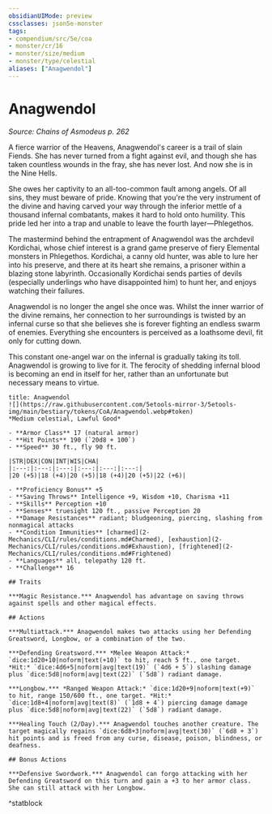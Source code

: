 ```yaml
---
obsidianUIMode: preview
cssclasses: json5e-monster
tags:
- compendium/src/5e/coa
- monster/cr/16
- monster/size/medium
- monster/type/celestial
aliases: ["Anagwendol"]
---
```

# Anagwendol
*Source: Chains of Asmodeus p. 262*  

A fierce warrior of the Heavens, Anagwendol's career is a trail of slain Fiends. She has never turned from a fight against evil, and though she has taken countless wounds in the fray, she has never lost. And now she is in the Nine Hells.

She owes her captivity to an all-too-common fault among angels. Of all sins, they must beware of pride. Knowing that you're the very instrument of the divine and having carved your way through the inferior mettle of a thousand infernal combatants, makes it hard to hold onto humility. This pride led her into a trap and unable to leave the fourth layer—Phlegethos.

The mastermind behind the entrapment of Anagwendol was the archdevil Kordichai, whose chief interest is a grand game preserve of fiery Elemental monsters in Phlegethos. Kordichai, a canny old hunter, was able to lure her into his preserve, and there at its heart she remains, a prisoner within a blazing stone labyrinth. Occasionally Kordichai sends parties of devils (especially underlings who have disappointed him) to hunt her, and enjoys watching their failures.

Anagwendol is no longer the angel she once was. Whilst the inner warrior of the divine remains, her connection to her surroundings is twisted by an infernal curse so that she believes she is forever fighting an endless swarm of enemies. Everything she encounters is perceived as a loathsome devil, fit only for cutting down.

This constant one-angel war on the infernal is gradually taking its toll. Anagwendol is growing to live for it. The ferocity of shedding infernal blood is becoming an end in itself for her, rather than an unfortunate but necessary means to virtue.

```ad-statblock
title: Anagwendol
![](https://raw.githubusercontent.com/5etools-mirror-3/5etools-img/main/bestiary/tokens/CoA/Anagwendol.webp#token)
*Medium celestial, Lawful Good*

- **Armor Class** 17 (natural armor)
- **Hit Points** 190 (`20d8 + 100`)
- **Speed** 30 ft., fly 90 ft.

|STR|DEX|CON|INT|WIS|CHA|
|:---:|:---:|:---:|:---:|:---:|:---:|
|20 (+5)|18 (+4)|20 (+5)|18 (+4)|20 (+5)|22 (+6)|

- **Proficiency Bonus** +5
- **Saving Throws** Intelligence +9, Wisdom +10, Charisma +11
- **Skills** Perception +10
- **Senses** truesight 120 ft., passive Perception 20
- **Damage Resistances** radiant; bludgeoning, piercing, slashing from nonmagical attacks
- **Condition Immunities** [charmed](2-Mechanics/CLI/rules/conditions.md#Charmed), [exhaustion](2-Mechanics/CLI/rules/conditions.md#Exhaustion), [frightened](2-Mechanics/CLI/rules/conditions.md#Frightened)
- **Languages** all, telepathy 120 ft.
- **Challenge** 16

## Traits

***Magic Resistance.*** Anagwendol has advantage on saving throws against spells and other magical effects.

## Actions

***Multiattack.*** Anagwendol makes two attacks using her Defending Greatsword, Longbow, or a combination of the two.

***Defending Greatsword.*** *Melee Weapon Attack:* `dice:1d20+10|noform|text(+10)` to hit, reach 5 ft., one target. *Hit:* `dice:4d6+5|noform|avg|text(19)` (`4d6 + 5`) slashing damage plus `dice:5d8|noform|avg|text(22)` (`5d8`) radiant damage.

***Longbow.*** *Ranged Weapon Attack:* `dice:1d20+9|noform|text(+9)` to hit, range 150/600 ft., one target. *Hit:* `dice:1d8+4|noform|avg|text(8)` (`1d8 + 4`) piercing damage damage plus `dice:5d8|noform|avg|text(22)` (`5d8`) radiant damage.

***Healing Touch (2/Day).*** Anagwendol touches another creature. The target magically regains `dice:6d8+3|noform|avg|text(30)` (`6d8 + 3`) hit points and is freed from any curse, disease, poison, blindness, or deafness.

## Bonus Actions

***Defensive Swordwork.*** Anagwendol can forgo attacking with her Defending Greatsword on this turn and gain a +3 to her armor class. She can still attack with her Longbow.
```
^statblock